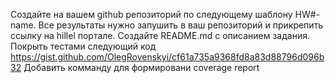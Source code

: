 Создайте на вашем github репозиторий по следующему шаблону HW#-name. Все результаты нужно запушить в ваш репозиторий и прикрепить ссылку на hillel портале.
Создайте README.md с описанием задания.
Покрыть тестами следующий код
https://gist.github.com/OlegRovenskyi/cf61a735a9368fd8a83d88796d096b32
Добавить комманду для формировани coverage report
